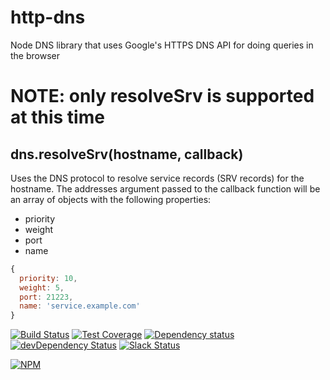 # http-dns
Node DNS library that uses Google's HTTPS DNS API for doing queries in the browser

# NOTE: only resolveSrv is supported at this time

## dns.resolveSrv(hostname, callback)

Uses the DNS protocol to resolve service records (SRV records) for the hostname. The addresses argument passed to the callback function will be an array of objects with the following properties:

* priority
* weight
* port
* name

```javascript
{
  priority: 10,
  weight: 5,
  port: 21223,
  name: 'service.example.com'
}
```

[![Build Status](https://travis-ci.org/octoblu/http-dns.svg?branch=master)](https://travis-ci.org/octoblu/http-dns)
[![Test Coverage](https://codecov.io/gh/octoblu/http-dns/branch/master/graph/badge.svg)](https://codecov.io/gh/octoblu/http-dns)
[![Dependency status](http://img.shields.io/david/octoblu/http-dns.svg?style=flat)](https://david-dm.org/octoblu/http-dns)
[![devDependency Status](http://img.shields.io/david/dev/octoblu/http-dns.svg?style=flat)](https://david-dm.org/octoblu/http-dns#info=devDependencies)
[![Slack Status](http://community-slack.octoblu.com/badge.svg)](http://community-slack.octoblu.com)

[![NPM](https://nodei.co/npm/http-dns.svg?style=flat)](https://npmjs.org/package/http-dns)
